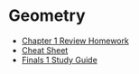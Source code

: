# Geometry

- [Chapter 1 Review Homework](c1-review-hw.pdf)
- [Cheat Sheet](cheat-sheet.pdf)
- [Finals 1 Study Guide](finals-1-study-guide.pdf)